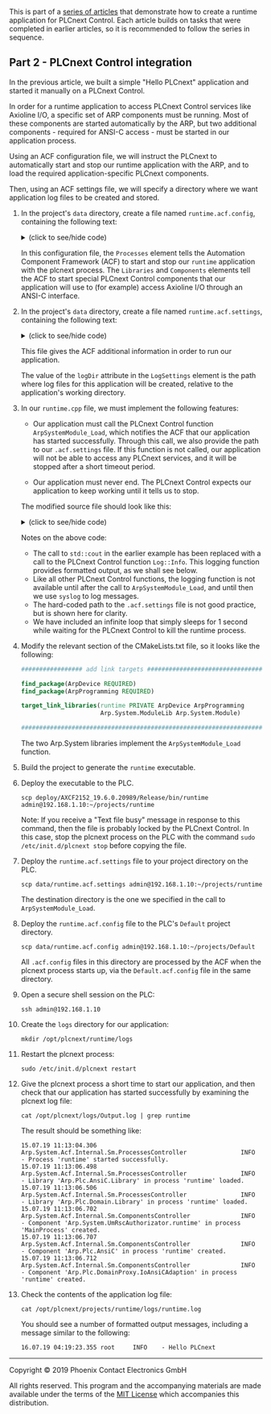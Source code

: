 This is part of a [series of articles](https://github.com/PLCnext/SampleRuntime) that demonstrate how to create a runtime application for PLCnext Control. Each article builds on tasks that were completed in earlier articles, so it is recommended to follow the series in sequence.

## Part 2 - PLCnext Control integration

In the previous article, we built a simple "Hello PLCnext" application and started it manually on a PLCnext Control.

In order for a runtime application to access PLCnext Control services like Axioline I/O, a specific set of ARP components must be running. Most of these components are started automatically by the ARP, but two additional components - required for ANSI-C access - must be started in our application process.

Using an ACF configuration file, we will instruct the PLCnext to automatically start and stop our runtime application with the ARP, and to load the required application-specific PLCnext components.

Then, using an ACF settings file, we will specify a directory where we want application log files to be created and stored.

1. In the project's `data` directory, create a file named `runtime.acf.config`, containing the following text:
   <details>
   <summary>(click to see/hide code)</summary>

   ```xml
   <?xml version="1.0" encoding="UTF-8"?>
   <AcfConfigurationDocument
   xmlns="http://www.phoenixcontact.com/schema/acfconfig"
   xmlns:xsi="http://www.w3.org/2001/XMLSchema-instance"
   xsi:schemaLocation="http://www.phoenixcontact.com/schema/acfconfig.xsd"
   schemaVersion="1.0" >

   <Processes>
      <Process name="runtime" binaryPath="/opt/plcnext/projects/runtime/runtime" workingDirectory="/opt/plcnext/projects/runtime"/>
   </Processes>

   <Libraries>
      <Library name="Arp.Plc.AnsiC.Library" binaryPath="$ARP_BINARY_DIR$/libArp.Plc.AnsiC.so" />
   </Libraries>

   <Components>

      <Component name="Arp.Plc.AnsiC" type="Arp::Plc::AnsiC::AnsiCComponent" library="Arp.Plc.AnsiC.Library" process="runtime">
         <Settings path="" />
      </Component>

      <Component name="Arp.Plc.DomainProxy.IoAnsiCAdaption" type="Arp::Plc::Domain::PlcDomainProxyComponent" library="Arp.Plc.Domain.Library" process="runtime">
         <Settings path="" />
      </Component>

   </Components>

   </AcfConfigurationDocument>
   ```

   </details>


   In this configuration file, the `Processes` element tells the Automation Component Framework (ACF) to start and stop our `runtime` application with the plcnext process. The `Libraries` and `Components` elements tell the ACF to start special PLCnext Control components that our application will use to (for example) access Axioline I/O through an ANSI-C interface.

1. In the project's `data` directory, create a file named `runtime.acf.settings`, containing the following text:
   <details>
   <summary>(click to see/hide code)</summary>

   ```xml
   <?xml version="1.0" encoding="UTF-8"?>
   <AcfSettingsDocument
   xmlns="http://www.phoenixcontact.com/schema/acfsettings"
   xmlns:xsi="http://www.w3.org/2001/XMLSchema-instance"
   xsi:schemaLocation="http://www.phoenixcontact.com/schema/acfsettings.xsd"
   schemaVersion="1.0" >
   
   <RscSettings path="/etc/plcnext/device/System/Rsc/Rsc.settings"/>
   
   <LogSettings logLevel="Debug" logDir="logs" />

   <EnvironmentVariables>
      <EnvironmentVariable name="ARP_BINARY_DIR" value="/usr/lib" /> <!-- Directory of PLCnext binaries -->
   </EnvironmentVariables>

   </AcfSettingsDocument>
   ```

   </details>


   This file gives the ACF additional information in order to run our application. 
   
   The value of the `logDir` attribute in the `LogSettings` element is the path where log files for this application will be created, relative to the application's working directory.

1. In our `runtime.cpp` file, we must implement the following features:
   - Our application must call the PLCnext Control function `ArpSystemModule_Load`, which notifies the ACF that our application has started successfully. Through this call, we also provide the path to our `.acf.settings` file. If this function is not called, our application will not be able to access any PLCnext services, and it will be stopped after a short timeout period.

   - Our application must never end. The PLCnext Control expects our application to keep working until it tells us to stop.

   The modified source file should look like this:
   <details>
   <summary>(click to see/hide code)</summary>

   ```cpp
   //
   // Copyright (c) 2019 Phoenix Contact GmbH & Co. KG. All rights reserved.
   // Licensed under the MIT. See LICENSE file in the project root for full license information.
   // SPDX-License-Identifier: MIT
   //
   #include "Arp/System/ModuleLib/Module.h"
   #include "Arp/System/Commons/Logging.h"
   #include <syslog.h>
   #include <unistd.h>
   
   using namespace std;

   int main()
   {
      // Ask plcnext for access to its services
      // Use syslog for logging until the PLCnext logger is ready
      openlog ("runtime", LOG_CONS | LOG_PID | LOG_NDELAY, LOG_LOCAL1);
      if (ArpSystemModule_Load("/usr/lib", "runtime", "/opt/plcnext/projects/runtime/runtime.acf.settings") != 0)
      {
         syslog (LOG_ERR, "Could not load Arp System Module");
         return -1;
      }
      syslog (LOG_INFO, "Loaded Arp System Module");
      closelog();

      Log::Info("Hello PLCnext");
      
      while (true)
      {
         // For now, let's catch up on some
         sleep(1);
         // plcnext will kill this process as it shuts down.
      }
   }
   ```

   </details>


   Notes on the above code:
   - The call to `std::cout` in the earlier example has been replaced with a call to the PLCnext Control function `Log::Info`. This logging function provides formatted output, as we shall see below. 
   - Like all other PLCnext Control functions, the logging function is not available until after the call to `ArpSystemModule_Load`, and until then we use `syslog` to log messages.
   - The hard-coded path to the `.acf.settings` file is not good practice, but is shown here for clarity.
   - We have included an infinite loop that simply sleeps for 1 second while waiting for the PLCnext Control to kill the runtime process.

1. Modify the relevant section of the CMakeLists.txt file, so it looks like the following:
   ```cmake
   ################# add link targets ####################################################

   find_package(ArpDevice REQUIRED)
   find_package(ArpProgramming REQUIRED)

   target_link_libraries(runtime PRIVATE ArpDevice ArpProgramming
                         Arp.System.ModuleLib Arp.System.Module)

   #######################################################################################
   ```
   The two Arp.System libraries implement the `ArpSystemModule_Load` function.

1. Build the project to generate the `runtime` executable.

1. Deploy the executable to the PLC.
   ```
   scp deploy/AXCF2152_19.6.0.20989/Release/bin/runtime admin@192.168.1.10:~/projects/runtime
   ```
   Note: If you receive a "Text file busy" message in response to this command, then the file is probably locked by the PLCnext Control. In this case, stop the plcnext process on the PLC with the command `sudo /etc/init.d/plcnext stop` before copying the file.

1. Deploy the `runtime.acf.settings` file to your project directory on the PLC.
   ```
   scp data/runtime.acf.settings admin@192.168.1.10:~/projects/runtime
   ```
   The destination directory is the one we specified in the call to `ArpSystemModule_Load`.

1. Deploy the `runtime.acf.config` file to the PLC's `Default` project directory.
   ```
   scp data/runtime.acf.config admin@192.168.1.10:~/projects/Default
   ```
   All `.acf.config` files in this directory are processed by the ACF when the plcnext process starts up, via the `Default.acf.config` file in the same directory.

1. Open a secure shell session on the PLC:
   ```
   ssh admin@192.168.1.10
   ```

1. Create the `logs` directory for our application:
   ```
   mkdir /opt/plcnext/runtime/logs
   ```

1. Restart the plcnext process:
   ```
   sudo /etc/init.d/plcnext restart
   ```

1. Give the plcnext process a short time to start our application, and then check that our application has started successfully by examining the plcnext log file:

   ```
   cat /opt/plcnext/logs/Output.log | grep runtime
   ```
   The result should be something like:
   ```
   15.07.19 11:13:04.306 Arp.System.Acf.Internal.Sm.ProcessesController               INFO  - Process 'runtime' started successfully.
   15.07.19 11:13:06.498 Arp.System.Acf.Internal.Sm.ProcessesController               INFO  - Library 'Arp.Plc.AnsiC.Library' in process 'runtime' loaded.
   15.07.19 11:13:06.506 Arp.System.Acf.Internal.Sm.ProcessesController               INFO  - Library 'Arp.Plc.Domain.Library' in process 'runtime' loaded.
   15.07.19 11:13:06.702 Arp.System.Acf.Internal.Sm.ComponentsController              INFO  - Component 'Arp.System.UmRscAuthorizator.runtime' in process 'MainProcess' created.
   15.07.19 11:13:06.707 Arp.System.Acf.Internal.Sm.ComponentsController              INFO  - Component 'Arp.Plc.AnsiC' in process 'runtime' created.
   15.07.19 11:13:06.712 Arp.System.Acf.Internal.Sm.ComponentsController              INFO  - Component 'Arp.Plc.DomainProxy.IoAnsiCAdaption' in process 'runtime' created.
   ```

1. Check the contents of the application log file:
   ```
   cat /opt/plcnext/projects/runtime/logs/runtime.log
   ```
   You should see a number of formatted output messages, including a message similar to the following:
   ```
   16.07.19 04:19:23.355 root     INFO    - Hello PLCnext
   ```

---

Copyright © 2019 Phoenix Contact Electronics GmbH

All rights reserved. This program and the accompanying materials are made available under the terms of the [MIT License](http://opensource.org/licenses/MIT) which accompanies this distribution.